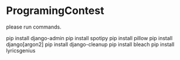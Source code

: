 # ProgramingContest
please run commands.

pip install django-admin
pip install spotipy
pip install pillow
pip install django[argon2]
pip install django-cleanup
pip install bleach
pip install lyricsgenius